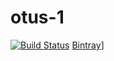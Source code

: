 # otus-1
[![Build Status](https://travis-ci.org/gromakovski/otus-1.svg?branch=master)](https://travis-ci.org/gromakovski/otus-1)
[Bintray](https://img.shields.io/bintray/v/vladimir-gr/OTUS/HOMEWORK_1.svg?style=plastic)]

